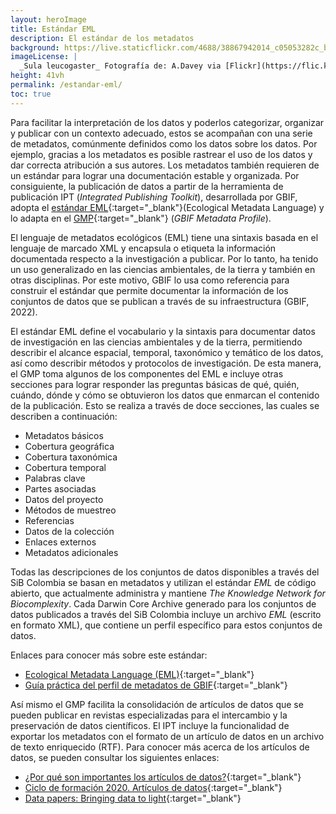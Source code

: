 ```yaml
---
layout: heroImage
title: Estándar EML
description: El estándar de los metadatos
background: https://live.staticflickr.com/4688/38867942014_c05053282c_b.jpg
imageLicense: |
  _Sula leucogaster_ Fotografía de: A.Davey via [Flickr](https://flic.kr/p/22dCn2h)
height: 41vh
permalink: /estandar-eml/
toc: true
---
```


Para facilitar la interpretación de los datos y poderlos categorizar, organizar y publicar con un contexto adecuado, estos se acompañan con una serie de metadatos, comúnmente definidos como los datos sobre los datos. Por ejemplo, gracias a los metadatos es posible rastrear el uso de los datos y dar correcta atribución a sus autores. Los metadatos también requieren de un estándar para lograr una documentación estable y organizada. Por consiguiente, la publicación de datos a partir de la herramienta de publicación IPT (_Integrated Publishing Toolkit_), desarrollada por GBIF, adopta el [estándar EML](https://eml.ecoinformatics.org/){:target="_blank"}(Ecological Metadata Language) y lo adapta en el [GMP](https://www.google.com/url?q=https://www.gbif.org/sites/default/files/gbif_resource/resource-80640/gbif_metadata_profile_guide_en_v1.pdf&sa=D&source=docs&ust=1675484029146074&usg=AOvVaw2zt8OblrIbv8WVYMcCJqfy){:target="_blank"} (_GBIF Metadata Profile_).

El lenguaje de metadatos ecológicos (EML) tiene una sintaxis basada en el lenguaje de marcado XML y encapsula o etiqueta la información documentada respecto a la investigación a publicar. Por lo tanto, ha tenido un uso generalizado en las ciencias ambientales, de la tierra y también en otras disciplinas. Por este motivo, GBIF lo usa como referencia para construir el estándar que permite documentar la información de los conjuntos de datos que se publican a través de su infraestructura (GBIF, 2022).

El estándar EML define el vocabulario y la sintaxis para documentar datos de investigación en las ciencias ambientales y de la tierra, permitiendo describir el alcance espacial, temporal, taxonómico y temático de los datos, así como describir métodos y protocolos de investigación. De esta manera, el GMP toma algunos de los componentes del EML e incluye otras secciones para lograr responder las preguntas básicas de qué, quién, cuándo, dónde y cómo se obtuvieron los datos que enmarcan el contenido de la publicación. Esto se realiza a través de doce secciones, las cuales se describen a continuación: 

* Metadatos básicos
* Cobertura geográfica
* Cobertura taxonómica
* Cobertura temporal
* Palabras clave
* Partes asociadas
* Datos del proyecto
* Métodos de muestreo
* Referencias
* Datos de la colección
* Enlaces externos
* Metadatos adicionales

Todas las descripciones de los conjuntos de datos disponibles a través del SiB Colombia se basan en metadatos y utilizan el estándar *EML* de código abierto, que actualmente administra y mantiene _The Knowledge Network for Biocomplexity_. Cada Darwin Core Archive generado para los conjuntos de datos publicados a través del SiB Colombia incluye un archivo *EML* (escrito en formato XML), que contiene un perfil específico para estos conjuntos de datos.

Enlaces para conocer más sobre este estándar:
* [Ecological Metadata Language (EML)](https://eml.ecoinformatics.org/){:target="_blank"}
* [Guía práctica del perfil de metadatos de GBIF](https://ipt.gbif.org/manual/es/ipt/latest/gbif-metadata-profile){:target="_blank"}

Así mismo el GMP facilita la consolidación de artículos de datos que se pueden publicar en revistas especializadas para el intercambio y la preservación de datos científicos. El IPT incluye la funcionalidad de exportar los metadatos con el formato de un artículo de datos en un archivo de texto enriquecido (RTF). Para conocer más acerca de los artículos de datos, se pueden consultar los siguientes enlaces:

* [¿Por qué son importantes los artículos de datos?](https://youtu.be/SNcEf47CUCE){:target="_blank"}
* [Ciclo de formación 2020. Artículos de datos](https://youtu.be/z0JhWOdJKpI){:target="_blank"}
* [Data papers: Bringing data to light](https://vimeo.com/768543362){:target="_blank"}
